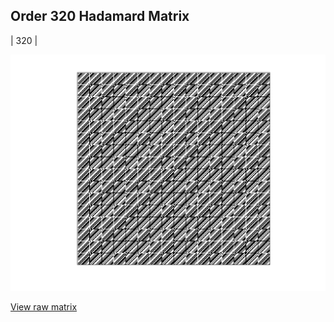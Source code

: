## Order 320 Hadamard Matrix

| 320 |

<img src="320.png" class="img-responsive" alt=""> 

[View raw matrix](order320.txt)
